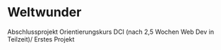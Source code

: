 # Weltwunder
Abschlussprojekt Orientierungskurs DCI (nach 2,5 Wochen Web Dev in Teilzeit)/
Erstes Projekt
